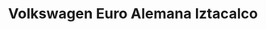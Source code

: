 ---
title: "Volkswagen Euro Alemana Iztacalco"
url: /iztacalco/volkswagen-euro-alemana-iztacalco/
shop: Autohaus
---